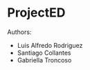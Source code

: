 # ProjectED

Authors:<br>
  - Luis Alfredo Rodriguez<br>
  - Santiago Collantes<br>
  - Gabriella Troncoso
